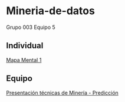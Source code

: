 # Mineria-de-datos
Grupo 003 Equipo 5

## Individual
[Mapa Mental 1](https://github.com/lauraestefany/Mineria-de-datos/blob/master/MapaMental_1_1588292.pdf)

## Equipo
[Presentación técnicas de Minería - Predicción](https://github.com/lauraestefany/Mineria-de-datos/blob/master/Presentaci%C3%B3n_Predicci%C3%B3n_5.pdf)
